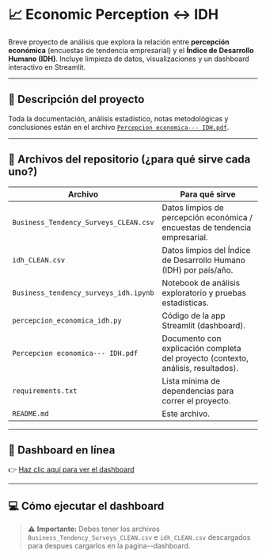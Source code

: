 # 📈 Economic Perception ↔ IDH

Breve proyecto de análisis que explora la relación entre **percepción económica** (encuestas de tendencia empresarial) y el **Índice de Desarrollo Humano (IDH)**. Incluye limpieza de datos, visualizaciones y un dashboard interactivo en Streamlit.

---

## 📄 Descripción del proyecto

Toda la documentación, análisis estadístico, notas metodológicas y conclusiones están en el archivo [`Percepcion economica--- IDH.pdf`](./Percepcion%20economica---%20IDH.pdf).

---

## 📂 Archivos del repositorio (¿para qué sirve cada uno?)

| Archivo | Para qué sirve |
|---|---|
| `Business_Tendency_Surveys_CLEAN.csv` | Datos limpios de percepción económica / encuestas de tendencia empresarial. |
| `idh_CLEAN.csv` | Datos limpios del Índice de Desarrollo Humano (IDH) por país/año. |
| `Business_tendency_surveys_idh.ipynb` | Notebook de análisis exploratorio y pruebas estadísticas. |
| `percepcion_economica_idh.py` | Código de la app Streamlit (dashboard).|
| `Percepcion economica--- IDH.pdf` | Documento con explicación completa del proyecto (contexto, análisis, resultados). |
| `requirements.txt` | Lista mínima de dependencias para correr el proyecto. |
| `README.md` | Este archivo. |

---

## 🚀 Dashboard en línea

👉 [Haz clic aquí para ver el dashboard](https://economic-perception--idh-r4hausvractfmxs39hzhqy.streamlit.app/)

---

## 💻 Cómo ejecutar el dashboard 

> ⚠️ **Importante:** Debes tener los archivos `Business_Tendency_Surveys_CLEAN.csv` e `idh_CLEAN.csv` descargados para despues cargarlos en la pagina--dashboard.

